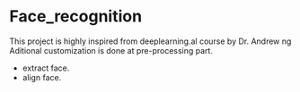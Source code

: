 # Face_recognition

This project is highly inspired from deeplearning.al course by Dr. Andrew ng
Aditional customization is done at pre-processing part.
  - extract face.
  - align face.
  
